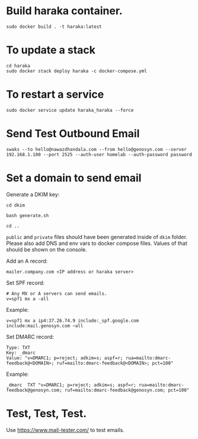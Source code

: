 # Build haraka container. 

```
sudo docker build . -t haraka:latest
```


# To update a stack

```
cd haraka
sudo docker stack deploy haraka -c docker-compose.yml
```

# To restart a service

```
sudo docker service update haraka_haraka --force
```


# Send Test Outbound Email

```
swaks --to hello@nawazdhandala.com --from hello@genosyn.com --server 192.168.1.100 --port 2525 --auth-user homelab --auth-password password
```

# Set a domain to send email


Generate a DKIM key: 

```
cd dkim

bash generate.sh

cd ..
```

`public` and `private` files should have been generated inside of `dkim` folder. Please also add DNS and env vars to docker compose files. Values of that should be shown on the console.



Add an A record: 

```
mailer.company.com <IP address or haraka server>
```

Set SPF record: 

```
# Any MX or A servers can send emails. 
v=spf1 mx a -all
```

Example: 

```
v=spf1 mx a ip4:37.26.74.9 include:_spf.google.com include:mail.genosyn.com ~all
```

Set DMARC record: 

```
Type: TXT
Key: _dmarc   
Value: "v=DMARC1; p=reject; adkim=s; aspf=r; rua=mailto:dmarc-feedback@<DOMAIN>; ruf=mailto:dmarc-feedback@<DOMAIN>; pct=100"
```

Example: 


```
_dmarc  TXT "v=DMARC1; p=reject; adkim=s; aspf=r; rua=mailto:dmarc-feedback@genosyn.com; ruf=mailto:dmarc-feedback@genosyn.com; pct=100"
```


# Test, Test, Test. 

Use https://www.mail-tester.com/ to test emails. 